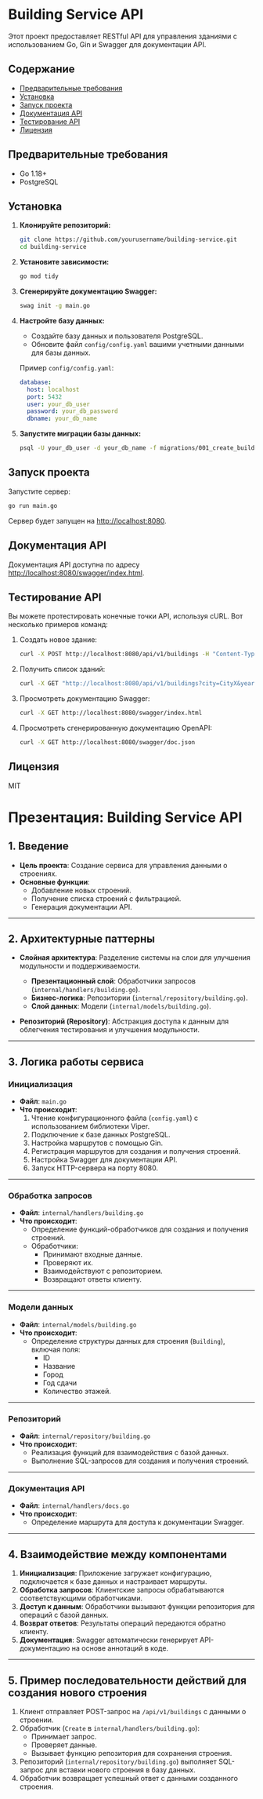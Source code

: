 # Building Service API

Этот проект предоставляет RESTful API для управления зданиями с использованием Go, Gin и Swagger для документации API.

## Содержание

- [Предварительные требования](#предварительные-требования)
- [Установка](#установка)
- [Запуск проекта](#запуск-проекта)
- [Документация API](#документация-api)
- [Тестирование API](#тестирование-api)
- [Лицензия](#лицензия)

## Предварительные требования

- Go 1.18+
- PostgreSQL

## Установка

1. **Клонируйте репозиторий:**

   ```sh
   git clone https://github.com/yourusername/building-service.git
   cd building-service
   ```

2. **Установите зависимости:**

   ```sh
   go mod tidy
   ```

3. **Сгенерируйте документацию Swagger:**

   ```sh
   swag init -g main.go
   ```

4. **Настройте базу данных:**

   - Создайте базу данных и пользователя PostgreSQL.
   - Обновите файл `config/config.yaml` вашими учетными данными для базы данных.

   Пример `config/config.yaml`:

   ```yaml
   database:
     host: localhost
     port: 5432
     user: your_db_user
     password: your_db_password
     dbname: your_db_name
   ```

5. **Запустите миграции базы данных:**

   ```sh
   psql -U your_db_user -d your_db_name -f migrations/001_create_buildings_table.up.sql
   ```

## Запуск проекта

Запустите сервер:

```sh
go run main.go
```

Сервер будет запущен на [http://localhost:8080](http://localhost:8080).

## Документация API

Документация API доступна по адресу [http://localhost:8080/swagger/index.html](http://localhost:8080/swagger/index.html).

## Тестирование API

Вы можете протестировать конечные точки API, используя cURL. Вот несколько примеров команд:

1. Создать новое здание:

   ```sh
   curl -X POST http://localhost:8080/api/v1/buildings -H "Content-Type: application/json" -d '{"name": "Building A", "city": "City X", "year": 2020, "floors": 5}'
   ```

2. Получить список зданий:

   ```sh
   curl -X GET "http://localhost:8080/api/v1/buildings?city=CityX&year=2020&floors=5"
   ```

3. Просмотреть документацию Swagger:

   ```sh
   curl -X GET http://localhost:8080/swagger/index.html
   ```

4. Просмотреть сгенерированную документацию OpenAPI:

   ```sh
   curl -X GET http://localhost:8080/swagger/doc.json
   ```

 
## Лицензия

MIT







# Презентация: Building Service API

## 1. Введение

- **Цель проекта**: Создание сервиса для управления данными о строениях.
- **Основные функции**:
  - Добавление новых строений.
  - Получение списка строений с фильтрацией.
  - Генерация документации API.

---

## 2. Архитектурные паттерны

- **Слойная архитектура**: Разделение системы на слои для улучшения модульности и поддерживаемости.
  - **Презентационный слой**: Обработчики запросов (`internal/handlers/building.go`).
  - **Бизнес-логика**: Репозитории (`internal/repository/building.go`).
  - **Слой данных**: Модели (`internal/models/building.go`).

- **Репозиторий (Repository)**: Абстракция доступа к данным для облегчения тестирования и улучшения модульности.

---

## 3. Логика работы сервиса

### Инициализация

- **Файл**: `main.go`
- **Что происходит**:
  1. Чтение конфигурационного файла (`config.yaml`) с использованием библиотеки Viper.
  2. Подключение к базе данных PostgreSQL.
  3. Настройка маршрутов с помощью Gin.
  4. Регистрация маршрутов для создания и получения строений.
  5. Настройка Swagger для документации API.
  6. Запуск HTTP-сервера на порту 8080.

---

### Обработка запросов

- **Файл**: `internal/handlers/building.go`
- **Что происходит**:
  - Определение функций-обработчиков для создания и получения строений.
  - Обработчики:
    - Принимают входные данные.
    - Проверяют их.
    - Взаимодействуют с репозиторием.
    - Возвращают ответы клиенту.

---

### Модели данных

- **Файл**: `internal/models/building.go`
- **Что происходит**:
  - Определение структуры данных для строения (`Building`), включая поля:
    - ID
    - Название
    - Город
    - Год сдачи
    - Количество этажей.

---

### Репозиторий

- **Файл**: `internal/repository/building.go`
- **Что происходит**:
  - Реализация функций для взаимодействия с базой данных.
  - Выполнение SQL-запросов для создания и получения строений.

---

### Документация API

- **Файл**: `internal/handlers/docs.go`
- **Что происходит**:
  - Определение маршрута для доступа к документации Swagger.

---

## 4. Взаимодействие между компонентами

1. **Инициализация**: Приложение загружает конфигурацию, подключается к базе данных и настраивает маршруты.
2. **Обработка запросов**: Клиентские запросы обрабатываются соответствующими обработчиками.
3. **Доступ к данным**: Обработчики вызывают функции репозитория для операций с базой данных.
4. **Возврат ответов**: Результаты операций передаются обратно клиенту.
5. **Документация**: Swagger автоматически генерирует API-документацию на основе аннотаций в коде.

---

## 5. Пример последовательности действий для создания нового строения

1. Клиент отправляет POST-запрос на `/api/v1/buildings` с данными о строении.
2. Обработчик (`Create` в `internal/handlers/building.go`):
   - Принимает запрос.
   - Проверяет данные.
   - Вызывает функцию репозитория для сохранения строения.
3. Репозиторий (`internal/repository/building.go`) выполняет SQL-запрос для вставки нового строения в базу данных.
4. Обработчик возвращает успешный ответ с данными созданного строения.
 